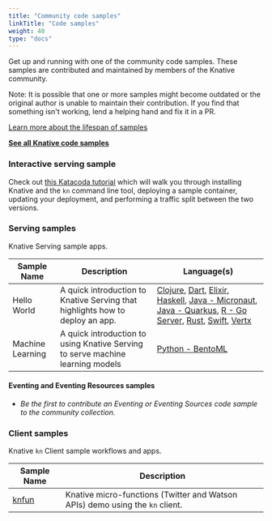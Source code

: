 ```yaml
---
title: "Community code samples"
linkTitle: "Code samples"
weight: 40
type: "docs"
---
```


Get up and running with one of the community code samples. These samples are
contributed and maintained by members of the Knative community.

Note: It is possible that one or more samples might become outdated or the
original author is unable to maintain their contribution. If you find that
something isn't working, lend a helping hand and fix it in a PR.

[Learn more about the lifespan of samples](https://github.com/knative/docs/tree/main/CONTRIBUTING.md#user-focused-content)

[**See all Knative code samples**](../../docs/samples)

### Interactive serving sample

Check out [this Katacoda
tutorial](https://www.katacoda.com/swapb/scenarios/knative-intro) which will
walk you through installing Knative and the `kn` command line tool, deploying a
sample container, updating your deployment, and performing a traffic split
between the two versions.

### Serving samples

Knative Serving sample apps.

| Sample Name | Description | Language(s) |
| ----------- | ----------- | ----------- |
| Hello World | A quick introduction to Knative Serving that highlights how to deploy an app. | [Clojure](./serving/helloworld-clojure/), [Dart](./serving/helloworld-dart/), [Elixir](./serving/helloworld-elixir/), [Haskell](./serving/helloworld-haskell/), [Java - Micronaut](./serving/helloworld-java-micronaut/), [Java - Quarkus](./serving/helloworld-java-quarkus/), [R - Go Server](./serving/helloworld-r/), [Rust](./serving/helloworld-rust/), [Swift](./serving/helloworld-swift/), [Vertx](./serving/helloworld-vertx/) |
| Machine Learning | A quick introduction to using Knative Serving to serve machine learning models | [Python - BentoML](./serving/machinelearning-python-bentoml)

#### Eventing and Eventing Resources samples

- _Be the first to contribute an Eventing or Eventing Sources code sample to the
  community collection._

### Client samples

Knative `kn` Client sample workflows and apps.

| Sample Name | Description |
| ----------- | ----------- |
| [knfun](https://github.com/maximilien/knfun) | Knative micro-functions (Twitter and Watson APIs) demo using the `kn` client. |
